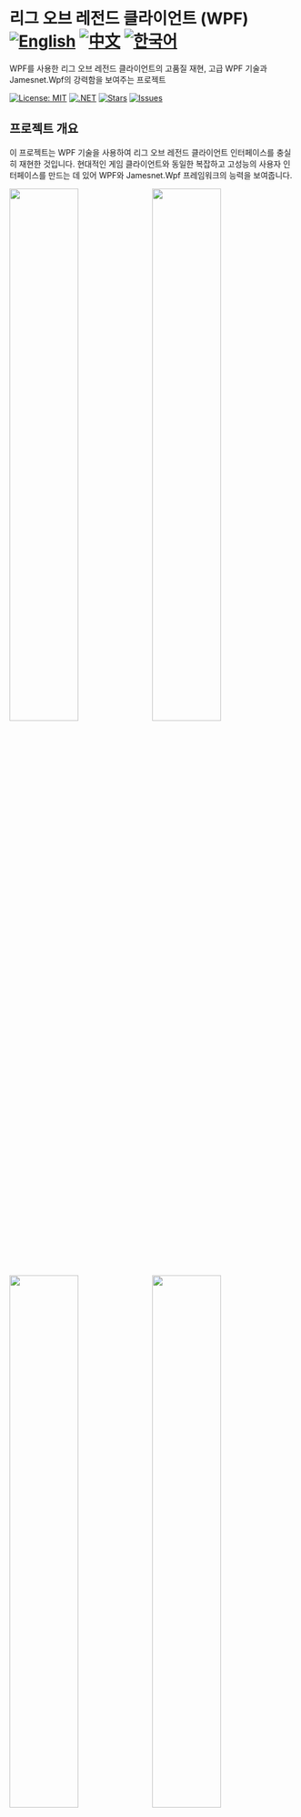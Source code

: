 # 리그 오브 레전드 클라이언트 (WPF) [![English](https://img.shields.io/badge/docs-English-blue.svg)](README.md) [![中文](https://img.shields.io/badge/docs-中文-red.svg)](README.zh-CN.md) [![한국어](https://img.shields.io/badge/docs-한국어-green.svg)](README.ko.md) 

WPF를 사용한 리그 오브 레전드 클라이언트의 고품질 재현, 고급 WPF 기술과 Jamesnet.Wpf의 강력함을 보여주는 프로젝트

[![License: MIT](https://img.shields.io/badge/License-MIT-yellow.svg)](https://opensource.org/licenses/MIT)
[![.NET](https://img.shields.io/badge/.NET-8.0-blue.svg)](https://dotnet.microsoft.com/download)
[![Stars](https://img.shields.io/github/stars/jamesnet214/leagueoflegends.svg)](https://github.com/jamesnet214/leagueoflegends/stargazers)
[![Issues](https://img.shields.io/github/issues/jamesnet214/leagueoflegends.svg)](https://github.com/jamesnet214/leagueoflegends/issues)

## 프로젝트 개요

이 프로젝트는 WPF 기술을 사용하여 리그 오브 레전드 클라이언트 인터페이스를 충실히 재현한 것입니다. 현대적인 게임 클라이언트와 동일한 복잡하고 고성능의 사용자 인터페이스를 만드는 데 있어 WPF와 Jamesnet.Wpf 프레임워크의 능력을 보여줍니다.

<img src="https://github.com/user-attachments/assets/9aa294d7-be6d-48ac-8d81-8d8eeb2d79dd" width="49%"/>
<img src="https://github.com/user-attachments/assets/ecb3f8e5-829f-4c44-ad1e-db4f61aeed19" width="49%"/>
<img src="https://github.com/user-attachments/assets/0ec377bc-3242-4dbb-9e8e-d763ca8984e5" width="49%"/>  
<img src="https://github.com/user-attachments/assets/f7313f69-9255-4509-ba8c-2c1d9bdbc80e" width="49%"/>  
<img src="https://github.com/user-attachments/assets/2afe65fe-5189-403b-b042-f184f974bbcf" width="49%"/>  
<img src="https://github.com/user-attachments/assets/57c4f317-68c0-46fa-9e76-b46aeab617d0" width="49%"/>  
<img src="https://github.com/user-attachments/assets/1db54994-a3bc-469e-9ca8-b537473f3773" width="49%"/> 
<img src="https://github.com/user-attachments/assets/dc8159c1-dbdd-43ad-865e-6a593882a3b9" width="49%"/> 

## 주요 기능 및 구현 사항
#### 1. 고급 WPF 기술
- [x] 향상된 WPF 개발을 위한 Jamesnet.Wpf 활용
- [x] 유연하고 유지보수가 용이한 코드를 위한 의존성 주입 구현
- [x] 향상된 확장성을 위한 프로젝트 모듈화 및 분산화

#### 2. MVVM 아키텍처
- [x] 코드 생성 및 MVVM 패턴 구현을 위한 CommunityToolkit.Mvvm 사용
- [x] View와 ViewModel 사이의 명확한 관심사 분리

#### 3. 커스텀 컨트롤
- [x] 리그 오브 레전드 UI 컴포넌트와 일치하는 커스텀 WPF 컨트롤 개발
- [x] 고유한 시각적 디자인을 위한 ControlTemplate의 광범위한 사용

#### 4. 복잡한 UI 디자인
- [x] Geometry Path를 사용한 정교한 디자인 요소 구현
- [x] 리그 오브 레전드 클라이언트 인터페이스의 픽셀 퍼펙트 재현

#### 5. 성능 최적화
- [x] 부드러운 UI 상호작용을 위한 효율적인 렌더링 및 리소스 관리
- [x] 최적화된 데이터 바인딩 및 UI 가상화 기술

## 기술 스택
- .NET 8.0
- WPF (Windows Presentation Foundation)
- Jamesnet.Wpf
- CommunityToolkit.Mvvm

## 시작하기
### 필요 조건
- Visual Studio 2022 이상
- .NET 8.0 SDK
- Jamesnet.Wpf NuGet 패키지

### 설치 및 실행
#### 1. 리포지토리 클론:

```
git clone https://github.com/jamesnet214/leagueoflegends.git
```

#### 2. 솔루션 열기
- [x] Visual Studio
- [x] Visual Studio Code
- [x] JetBrains Rider

<img src="https://github.com/user-attachments/assets/af70f422-7057-4e77-a54d-042ee8358d2a" width="32%"/>
<img src="https://github.com/user-attachments/assets/e4feaa10-a107-4b58-8d13-1d8be620ec62" width="32%"/>
<img src="https://github.com/user-attachments/assets/5ff487f6-55e4-43e1-9abf-f8d419ee6943" width="32%"/>

#### 3. 빌드 및 실행
- [x] 시작 프로젝트 설정
- [x] F5를 누르거나 실행 버튼 클릭
- [x] Windows 11 권장

## 학습 기회
이 프로젝트는 WPF 개발자들에게 귀중한 통찰력을 제공합니다:
1. **복잡한 UI 재현**: 정교한 사용자 인터페이스를 재현하는 기술 학습
2. **커스텀 컨트롤 개발**: WPF 커스텀 컨트롤 구축 과정 이해
3. **실전 MVVM**: 복잡한 애플리케이션에서 MVVM 패턴의 실제 구현 사례 확인
4. **Geometry Path 사용**: 정교한 UI 디자인을 위한 Geometry Path 사용 마스터
5. **성능 최적화**: 대규모 WPF 애플리케이션 최적화 전략 학습

## 기여하기
리그 오브 레전드 클라이언트 (WPF) 프로젝트에 대한 기여를 환영합니다! 이슈를 제출하거나, 풀 리퀘스트를 생성하거나, 개선 사항을 제안해 주세요.

## 라이선스
이 프로젝트는 MIT 라이선스 하에 배포됩니다. 자세한 내용은 [LICENSE](LICENSE) 파일을 참조하세요.

## 연락처
- 웹사이트: https://jamesnet.dev
- 이메일: james@jamesnet.dev, vickyqu115@hotmail.com

이 리그 오브 레전드 클라이언트 재현을 통해 복잡한 게임 인터페이스를 재현하는 WPF의 힘을 경험해보세요!
